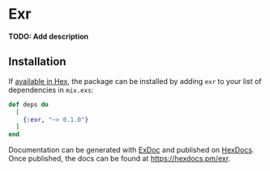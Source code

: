 # Exr

**TODO: Add description**

## Installation

If [available in Hex](https://hex.pm/docs/publish), the package can be installed
by adding `exr` to your list of dependencies in `mix.exs`:

```elixir
def deps do
  [
    {:exr, "~> 0.1.0"}
  ]
end
```

Documentation can be generated with [ExDoc](https://github.com/elixir-lang/ex_doc)
and published on [HexDocs](https://hexdocs.pm). Once published, the docs can
be found at <https://hexdocs.pm/exr>.

